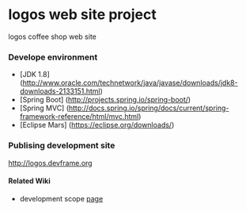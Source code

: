 # logos web site project
logos coffee shop web site
### Develope environment
* [JDK 1.8] (http://www.oracle.com/technetwork/java/javase/downloads/jdk8-downloads-2133151.html)
* [Spring Boot] (http://projects.spring.io/spring-boot/)
* [Spring MVC] (http://docs.spring.io/spring/docs/current/spring-framework-reference/html/mvc.html)
* [Eclipse Mars] (https://eclipse.org/downloads/)

### Publising development site
http://logos.devframe.org


#### Related Wiki

* development scope [page](https://github.com/logostory/logostory-logos/wiki/Scope-of-development)
